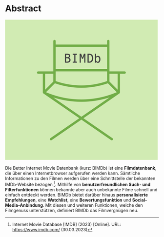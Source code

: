 # Abstract

![Banner](../assets/img/BIMDB_Icon.png) 

Die Better Internet Movie Datenbank (kurz: BIMDb) ist eine **Filmdatenbank**, die über einen Internetbrowser aufgerufen werden kann. Sämtliche Informationen zu den Filmen werden über eine Schnittstelle der bekannten IMDb-Website bezogen [^1]. Mithilfe von **benutzerfreundlichen Such- und Filterfunktionen** können bekannte aber auch unbekannte Filme schnell und einfach entdeckt werden. BIMDb bietet darüber hinaus **personalisierte Empfehlungen**, eine **Watchlist**, eine **Bewertungsfunktion** und **Social-Media-Anbindung**. Mit diesen und weiteren Funktionen, welche den Filmgenuss unterstützen, definiert BIMDb das Filmvergnügen neu.

[^1]: Internet Movie Database [IMDB] (2023) [Online]. URL: https://www.imdb.com/ (30.03.2023)